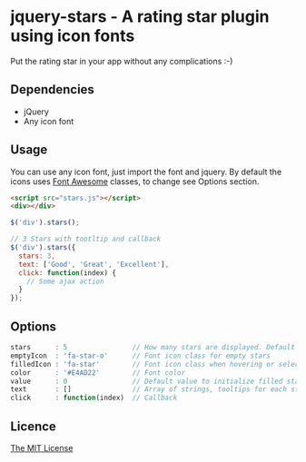 # jquery-stars - A rating star plugin using icon fonts
Put the rating star in your app without any complications :-)

## Dependencies
+ jQuery
+ Any icon font

## Usage
You can use any icon font, just import the font and jquery.
By default the icons uses [Font Awesome](http://fortawesome.github.io/Font-Awesome/) classes, to change see Options section.

```html
<script src="stars.js"></script>
<div></div>
```
```js
$('div').stars();

// 3 Stars with tootltip and callback
$('div').stars({
  stars: 3,
  text: ['Good', 'Great', 'Excellent'],
  click: function(index) {
    // Some ajax action
  }
});
```

## Options
```js
stars      : 5                // How many stars are displayed. Default is 5
emptyIcon  : 'fa-star-o'      // Font icon class for empty stars
filledIcon : 'fa-star'        // Font icon class when hovering or selected
color      : '#E4AD22'        // Font color
value      : 0                // Default value to initialize filled stars
text       : []               // Array of strings, tooltips for each star
click      : function(index)  // Callback
```

## Licence
[The MIT License](http://opensource.org/licenses/MIT)
